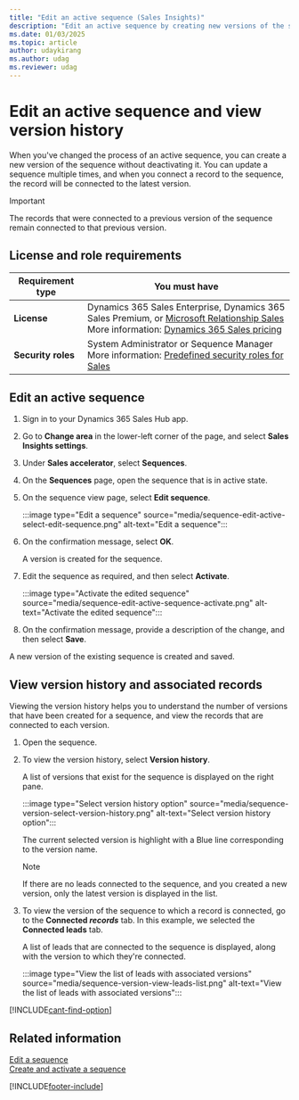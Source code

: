 ```yaml
---
title: "Edit an active sequence (Sales Insights)"
description: "Edit an active sequence by creating new versions of the sequence without deactivating it in sales accelerator."
ms.date: 01/03/2025
ms.topic: article
author: udaykirang
ms.author: udag
ms.reviewer: udag
---
```

# Edit an active sequence and view version history 

When you've changed the process of an active sequence, you can create a new version of the sequence without deactivating it. You can update a sequence multiple times, and when you connect a record to the sequence, the record will be connected to the latest version.

>[!IMPORTANT]
>The records that were connected to a previous version of the sequence remain connected to that previous version.

## License and role requirements
| Requirement type | You must have |
|-----------------------|---------|
| **License** | Dynamics 365 Sales Enterprise, Dynamics 365 Sales Premium, or [Microsoft Relationship Sales](https://dynamics.microsoft.com/en-in/sales/relationship-sales/) <br>More information: [Dynamics 365 Sales pricing](https://dynamics.microsoft.com/sales/pricing/) |
| **Security roles** | System Administrator or Sequence Manager <br>  More information: [Predefined security roles for Sales](security-roles-for-sales.md)|


## Edit an active sequence

1.	Sign in to your Dynamics 365 Sales Hub app.   
2.	Go to **Change area** in the lower-left corner of the page, and select **Sales Insights settings**.   
3.	Under **Sales accelerator**, select **Sequences**.   
4.	On the **Sequences** page, open the sequence that is in active state.    
5.	On the sequence view page, select **Edit sequence**.

    :::image type="Edit a sequence" source="media/sequence-edit-active-select-edit-sequence.png" alt-text="Edit a sequence":::    
 
1. On the confirmation message, select **OK**.  

    A version is created for the sequence.
 
6.	Edit the sequence as required, and then select **Activate**.
 
    :::image type="Activate the edited sequence" source="media/sequence-edit-active-sequence-activate.png" alt-text="Activate the edited sequence":::    

7.	On the confirmation message, provide a description of the change, and then select **Save**.    
 
A new version of the existing sequence is created and saved.

## View version history and associated records

Viewing the version history helps you to understand the number of versions that have been created for a sequence, and view the records that are connected to each version.    

1.	Open the sequence.

1.	To view the version history, select **Version history**.   

    A list of versions that exist for the sequence is displayed on the right pane.

    :::image type="Select version history option" source="media/sequence-version-select-version-history.png" alt-text="Select version history option":::

    The current selected version is highlight with a Blue line corresponding to the version name.  

    >[!NOTE]
    >If there are no leads connected to the sequence, and you created a new version, only the latest version is displayed in the list.

1.	To view the version of the sequence to which a record is connected, go to the **Connected *records*** tab. In this example, we selected the **Connected leads** tab.    

    A list of leads that are connected to the sequence is displayed, along with the version to which they're connected.   

    :::image type="View the list of leads with associated versions" source="media/sequence-version-view-leads-list.png" alt-text="View the list of leads with associated versions":::     
 

[!INCLUDE[cant-find-option](../includes/cant-find-option.md)] 

## Related information

[Edit a sequence](edit-a-sequence.md)    
[Create and activate a sequence](create-and-activate-a-sequence.md)


[!INCLUDE[footer-include](../includes/footer-banner.md)]
